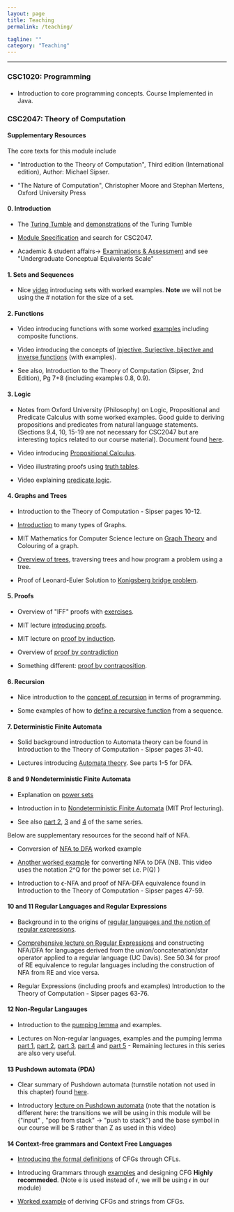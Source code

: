 ```yaml
---
layout: page
title: Teaching
permalink: /teaching/

tagline: ""
category: "Teaching"
---
```


---

<h3> CSC1020: Programming</h3>
<h4></h4>

  - Introduction to core programming concepts. Course Implemented in Java.


<h3> CSC2047: Theory of Computation </h3>

<h4> Supplementary Resources </h4>

The core texts for this module include
  
  - "Introduction to the Theory of Computation", Third edition (International edition), Author: Michael Sipser.
  
  - "The Nature of Computation", Christopher Moore and Stephan Mertens, Oxford University  Press
<h4> 0. Introduction </h4>
  
  - The [Turing Tumble] and [demonstrations] of the Turing Tumble
  
  [Turing Tumble]: https://www.turingtumble.com/
  [demonstrations]: https://www.youtube.com/watch?v=mUciv8S33BQ&feature=youtu.be&t=47
  
  
  - [Module Specification] and search for CSC2047.
  
  [Module Specification]: https://www.qub.ac.uk/sites/ModuleInformation/#content
  
  - Academic & student affairs-> [Examinations & Assessment] and see "Undergraduate Conceptual Equivalents Scale"
  
  [Examinations & Assessment]: https://www.qub.ac.uk/directorates/AcademicStudentAffairs/AcademicAffairs/ExaminationsandAssessment/MarkSchemesandClassifications/
  
<h4> 1. Sets and Sequences </h4>
  
  - Nice [video] introducing sets with worked examples. **Note** we will not be using the *#* notation for the size of a set.

[video]: https://youtu.be/yCwnifwVjIg?t=1

<h4> 2. Functions </h4>

  - Video introducing functions with some worked [examples] including composite functions.
  
  [examples]: https://www.youtube.com/watch?v=OixshZzH8t0
  
  - Video introducing the concepts of [Injective, Surjective, bijective and inverse functions] (with examples).
  
  [Injective, Surjective, bijective and inverse functions]:https://www.youtube.com/watch?v=bZred_Ksz2k&t=7s
  
  - See also, Introduction to the Theory of Computation (Sipser, 2nd Edition), Pg 7+8 (including examples 0.8, 0.9).
  
<h4> 3. Logic </h4>

  - Notes from Oxford University (Philosophy) on Logic, Propositional and Predicate Calculus with some worked examples. Good guide to deriving propositions and predicates from natural language statements. (Sections 9.4, 10, 15-19 are not necessary for CSC2047 but are interesting topics related to our course material). Document found  [here].
  
  [here]: http://philosophy.hertford.ox.ac.uk/logic/Logic_2007_b.doc 
  
  
  - Video introducing [Propositional Calculus].
  
  [Propositional Calculus]: https://www.youtube.com/watch?v=itrXYg41-V0
  
  
  - Video illustrating proofs using [truth tables].
  
  [truth tables]: https://www.youtube.com/watch?v=9fX6n0_MDic 
  
  - Video explaining [predicate logic].
  
  [predicate logic]: https://www.youtube.com/watch?v=gyoqX0W-NH4
  
<h4> 4. Graphs and Trees </h4>

  - Introduction to the Theory of Computation - Sipser pages 10-12.
  
  - [Introduction] to many types of Graphs.
  
  [Introduction]: https://www.youtube.com/watch?v=HkNdNpKUByM
 
  - MIT Mathematics for Computer Science lecture on [Graph Theory] and Colouring of a graph.
  
  [Graph Theory]: https://youtu.be/h9wxtqoa1jY?t=509

  - [Overview of trees], traversing trees and how program a problem using a tree.
  
  [Overview of trees]: https://www.youtube.com/watch?v=oSWTXtMglKE
  
  - Proof of Leonard-Euler Solution to [Konigsberg bridge problem].
  
  [Konigsberg bridge problem]: https://www.maa.org/press/periodicals/convergence/leonard-eulers-solution-to-the-konigsberg-bridge-problem
  
<h4> 5. Proofs </h4>

  - Overview of "IFF" proofs with [exercises].
  
  [exercises]: http://web.maths.unsw.edu.au/~jim/proofsch3.pdf
  
  - MIT lecture [introducing proofs].
  
  [introducing proofs]: https://youtu.be/L3LMbpZIKhQ?list=PLB7540DEDD482705B&t=448 
  
  - MIT lecture on [proof by induction].
  
  [proof by induction]: https://www.youtube.com/watch?v=z8HKWUWS-lA
  
 - Overview of [proof by contradiction]
 
 [proof by contradiction]: https://www.youtube.com/watch?v=sRDwsfNDXak
 
 - Something different: [proof by contraposition].
 
 [proof by contraposition]: https://www.youtube.com/watch?v=X-hJ7krLBn0
 
 <h4> 6. Recursion </h4>
 
  - Nice introduction to the [concept of recursion] in terms of programming.
  
  [concept of recursion]: https://youtu.be/FyHloXKnPWc
  
  - Some examples of how to [define a recursive function] from a sequence.
  
  [define a recursive function]: https://youtu.be/bguje4yGTK0
  
 
  <h4> 7. Deterministic Finite Automata </h4>
 
  - Solid background introduction to Automata theory can be found in Introduction to the Theory of Computation - Sipser pages 31-40.
  
  - Lectures introducing [Automata theory]. See parts 1-5 for DFA.
  
  [Automata theory]: https://www.youtube.com/watch?v=HyUK5RAJg1c&list=PLK_sH5jbkYciCyOTllsGyHVcHErHhtnZZ
  
  <h4> 8 and 9 Nondeterministic Finite Automata </h4>
  
  - Explanation on [power sets]
  
  [power sets]: https://www.youtube.com/watch?v=H5D6EAezsXQ 
  
  - Introduction in to [Nondeterministic Finite Automata] (MIT Prof lecturing).
  
  [Nondeterministic Finite Automata]:  https://youtu.be/ZNBNmxXKmUY?list=PLK_sH5jbkYciCyOTllsGyHVcHErHhtnZZ&t=424
  
  - See also [part 2], [3] and [4] of the same series.
  
  [part 2]: https://www.youtube.com/watch?v=lk3LHnM8SxA&list=PLK_sH5jbkYciCyOTllsGyHVcHErHhtnZZ&index=7
  [3]: https://www.youtube.com/watch?v=pYoELTvm8Hg&list=PLK_sH5jbkYciCyOTllsGyHVcHErHhtnZZ&index=8
  [4]: https://www.youtube.com/watch?v=p2Zp4NNJDeA&index=9&list=PLK_sH5jbkYciCyOTllsGyHVcHErHhtnZZ
  
  Below are supplementary resources for the second half of NFA.
  
  - Conversion of [NFA to DFA] worked example
  
  [NFA to DFA]: https://youtu.be/pYoELTvm8Hg?list=PLK_sH5jbkYciCyOTllsGyHVcHErHhtnZZ&t=270
  
  - [Another worked example] for converting NFA to DFA (NB. This video uses the notation 2^Q for the power set i.e. P(Q) )
  
  [Another worked example]: https://www.youtube.com/watch?v=--CSVsFIDng
  
  - Introduction to ϵ-NFA and proof of NFA-DFA equivalence found in Introduction to the Theory of Computation - Sipser pages 47-59.
  
  <h4> 10 and 11 Regular Languages and Regular Expressions </h4>
  
  - Background in to the origins of [regular languages and the notion of regular expressions].
  
  [regular languages and the notion of regular expressions]: https://www.maa.org/press/periodicals/convergence/regular-languages-and-finite-automata
  
  - [Comprehensive lecture on Regular Expressions] and constructing NFA/DFA for languages derived from the union/concatenation/star operator applied to a regular language (UC Davis). See 50.34 for proof of RE equivalence to regular languages including the construction of NFA from RE and vice versa.
  
  [Comprehensive lecture on Regular Expressions]: https://www.youtube.com/watch?v=B72XAeFO9ZE&list=PLslgisHe5tBM8UTCt1f66oMkpmjCblzkt&index=3
  
  - Regular Expressions (including proofs and examples) Introduction to the Theory of Computation - Sipser pages 63-76.
  
  <h4> 12 Non-Regular Langauges </h4>
  
  - Introduction to the [pumping lemma] and examples.
  
  [pumping lemma]: https://youtu.be/d_Rc4-1Pzbc?t=3299 
  
  - Lectures on Non-regular languages, examples and the pumping lemma [part 1], [part 2], [part 3], [part 4] and [part 5] - Remaining lectures in this series are also very useful.
  
  [part 1]: https://youtu.be/sqkcpQw-78A   
  [part 2]: https://youtu.be/GVQDBpnFMMk
  [part 3]: https://youtu.be/4JSDx3M-B6g?list=PL601FC994BDD963E4
  [part 4]: https://youtu.be/z81k09Ebtuk?list=PL601FC994BDD963E4
  [part 5]: https://youtu.be/D0mapwlz_1E?list=PL601FC994BDD963E4

  <h4> 13 Pushdown automata (PDA) </h4>
  
  - Clear summary of Pushdown automata (turnstile notation not used in this chapter) found [here].
  
  [here]: https://www.tutorialspoint.com/automata_theory/pushdown_automata_introduction.htm
  
  - Introductory [lecture on Pushdown automata] (note that the notation is different here: the transitions we will be using in this module will be {"input" , "pop from stack" → "push to stack"} and the base symbol in our course will be $ rather than Z as used in this video)
  
  [lecture on Pushdown automata]: https://youtu.be/AbbZVvQkees
  
  <h4> 14 Context-free grammars and Context Free Languages </h4>
  
  - [Introducing the formal definitions] of CFGs through CFLs.
  
  [Introducing the formal definitions]: https://youtu.be/JJ0DVb9sDVw?list=PLslgisHe5tBM8UTCt1f66oMkpmjCblzkt&t=3619
  
  - Introducing Grammars through [examples] and designing CFG **Highly recommeded**. (Note e is used instead of 𝜖, we will be using 𝜖 in our module)
  
  [examples]: https://youtu.be/XnPQElUMRkg 
  
  - [Worked example] of deriving CFGs and strings from CFGs.
  
  [Worked example]: https://youtu.be/1DV6ErCnvNg
  
